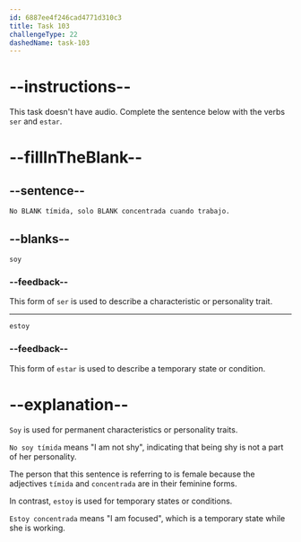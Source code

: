 ```yaml
---
id: 6887ee4f246cad4771d310c3
title: Task 103
challengeType: 22
dashedName: task-103
---
```


<!-- NO AUDIO -->

# --instructions--

This task doesn't have audio. Complete the sentence below with the verbs `ser` and `estar`.

# --fillInTheBlank--

## --sentence--

`No BLANK tímida, solo BLANK concentrada cuando trabajo.`

## --blanks--

`soy`

### --feedback--

This form of `ser` is used to describe a characteristic or personality trait.

---

`estoy`

### --feedback--

This form of `estar` is used to describe a temporary state or condition.

# --explanation--

`Soy` is used for permanent characteristics or personality traits. 

`No soy tímida` means "I am not shy", indicating that being shy is not a part of her personality. 

The person that this sentence is referring to is female because the adjectives `tímida` and `concentrada` are in their feminine forms.

In contrast, `estoy` is used for temporary states or conditions. 

`Estoy concentrada` means "I am focused", which is a temporary state while she is working.
